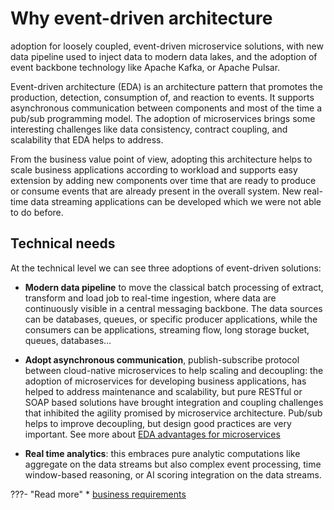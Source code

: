 # Why event-driven architecture

adoption for loosely coupled, event-driven microservice solutions, with new data pipeline used to inject data to modern data lakes, and the adoption of event backbone technology like Apache Kafka, or Apache Pulsar.

Event-driven architecture (EDA) is an architecture pattern that promotes the production, detection, consumption of, and reaction to events. It supports asynchronous communication between components and most of the time a pub/sub programming model. The adoption of microservices brings some interesting challenges like data consistency, contract coupling, and scalability that EDA helps to address.

From the business value point of view, adopting this architecture helps to scale business applications according to workload and supports easy extension by adding new components over time that are ready to produce or consume events that are already present in the overall system. New real-time data streaming applications can be developed which we were not able to do before.

## Technical needs

At the technical level we can see three adoptions of event-driven solutions:

* **Modern data pipeline** to move the classical batch processing of extract, transform and load job to real-time ingestion, where data are continuously visible in a central messaging backbone. The data sources can be databases, queues, or specific producer applications, while the consumers can be applications, streaming flow, long storage bucket, queues, databases…

* **Adopt asynchronous communication**, publish-subscribe protocol between cloud-native microservices to help scaling and decoupling: the adoption of microservices for developing business applications, has helped to address maintenance and scalability, but pure RESTful or SOAP based solutions have brought integration and coupling challenges that inhibited the agility promised by microservice architecture. Pub/sub helps to improve decoupling, but design good practices are very important. See more about [EDA advantages for microservices]()

* **Real time analytics**: this embraces pure analytic computations like aggregate on the data streams but also complex event processing, time window-based reasoning, or AI scoring integration on the data streams.

???- "Read more"
    * [business requirements](https://ibm-cloud-architecture.github.io/refarch-eda/introduction/usecases/)
